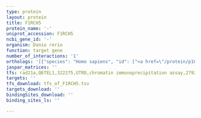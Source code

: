 ```yaml
---
type: protein
layout: protein
title: F1RCH5
protein_name: '-'
uniprot_accession: F1RCH5
ncbi_gene_id: '-'
organism: Danio rerio
function: target gene
number_of_interactions: '1'
orthologs: '[{"species": "Homo sapiens", "id": ["<a href=\"/protein/p10606\">P10606</a>"]}, {"species": "Mus musculus", "id": ["<a href=\"/protein/q9d881\">Q9D881</a>"]}, {"species": "Rattus norvegicus", "id": ["F1LTG5", "<a href=\"/protein/p12075\">P12075</a>"]}, {"species": "Drosophila melanogaster", "id": ["<a href=\"/protein/q9vmb9\">Q9VMB9</a>"]}]'
jaspar_matrices: ''
tfs: rad21a,Q6TEL1,322275,GTRD,chromatin immunoprecipitation assay,27924024%5Buid%5D,No
targets: ''
tfs_download: tfs_of_F1RCH5.tsv
targets_download: ''
bindingSites_download: ''
binding_sites_ls: ''

---
```

